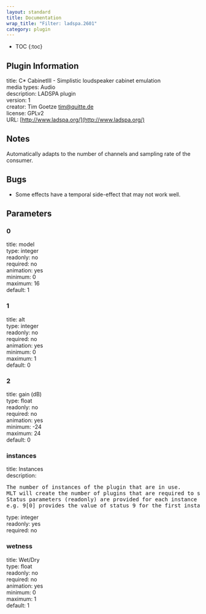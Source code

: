 ```yaml
---
layout: standard
title: Documentation
wrap_title: "Filter: ladspa.2601"
category: plugin
---
```

* TOC
{:toc}

## Plugin Information

title: C* CabinetIII - Simplistic loudspeaker cabinet emulation  
media types:
Audio  
description: LADSPA plugin  
version: 1  
creator: Tim Goetze <tim@quitte.de>  
license: GPLv2  
URL: [http://www.ladspa.org/](http://www.ladspa.org/)  

## Notes

Automatically adapts to the number of channels and sampling rate of the consumer.

## Bugs

* Some effects have a temporal side-effect that may not work well.


## Parameters

### 0

title: model    
type: integer  
readonly: no  
required: no  
animation: yes  
minimum: 0  
maximum: 16  
default: 1  

### 1

title: alt    
type: integer  
readonly: no  
required: no  
animation: yes  
minimum: 0  
maximum: 1  
default: 0  

### 2

title: gain (dB)    
type: float  
readonly: no  
required: no  
animation: yes  
minimum: -24  
maximum: 24  
default: 0  

### instances

title: Instances    
description:
<pre>
The number of instances of the plugin that are in use.
MLT will create the number of plugins that are required to support the number of audio channels.
Status parameters (readonly) are provided for each instance and are accessed by specifying the instance number after the identifier (starting at zero).
e.g. 9[0] provides the value of status 9 for the first instance.
</pre>
type: integer  
readonly: yes  
required: no  

### wetness

title: Wet/Dry    
type: float  
readonly: no  
required: no  
animation: yes  
minimum: 0  
maximum: 1  
default: 1  

